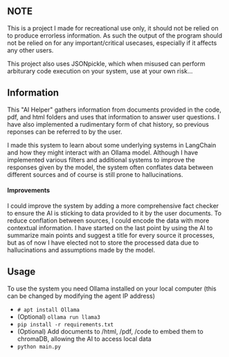## NOTE
This is a project I made for recreational use only, it should not be relied on to produce errorless information. As such the output of the program should not be relied on for any important/critical usecases, especially if it affects any other users.

This project also uses JSONpickle, which when misused can perform arbiturary code execution on your system, use at your own risk...

## Information
This "AI Helper" gathers information from documents provided in the code, pdf, and html folders and uses that information to answer user questions. I have also implemented a rudimentary form of chat history, so previous reponses can be referred to by the user.

I made this system to learn about some underlying systems in LangChain and how they might interact with an Ollama model. Although I have implemented various filters and additional systems to improve the responses given by the model, the system often conflates data between different sources and of course is still prone to hallucinations.

#### Improvements
I could improve the system by adding a more comprehensive fact checker to ensure the AI is sticking to data provided to it by the user documents. To reduce conflation between sources, I could encode the data with more contextual information. I have started on the last point by using the AI to summarize main points and suggest a title for every source it processes, but as of now I have elected not to store the processed data due to hallucinations and assumptions made by the model.


## Usage
To use the system you need Ollama installed on your local computer (this can be changed by modifying the agent IP address)
- `# apt install Ollama`
- (Optional) `ollama run llama3` 
- `pip install -r requirements.txt`
- (Optional) Add documents to /html, /pdf, /code to embed them to chromaDB, allowing the AI to access local data
- `python main.py`
